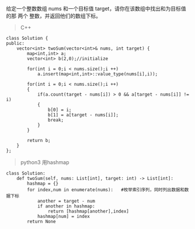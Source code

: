 给定一个整数数组 nums 和一个目标值 target，请你在该数组中找出和为目标值的那 两个 整数，并返回他们的数组下标。

> C++

    class Solution {
    public:
        vector<int> twoSum(vector<int>& nums, int target) {
            map<int,int> a;
            vector<int> b(2,0);//initialize
    
            for(int i = 0;i < nums.size();i ++)
                a.insert(map<int,int>::value_type(nums[i],i));
    
            for(int i = 0;i < nums.size();i ++)
            {
                if(a.count(target - nums[i]) > 0 && a[target - nums[i]] != i)
                {
                    b[0] = i;
                    b[1] = a[target - nums[i]];
                    break;
                }
            }
    
            return b;
        }
    };
    

> python3 用hashmap

    class Solution:
        def twoSum(self, nums: List[int], target: int) -> List[int]:
            hashmap = {}
            for index,num in enumerate(nums):   #枚举索引序列，同时列出数据和数据下标
                another = target - num
                if another in hashmap:
                    return [hashmap[another],index]
                hashmap[num] = index
            return None